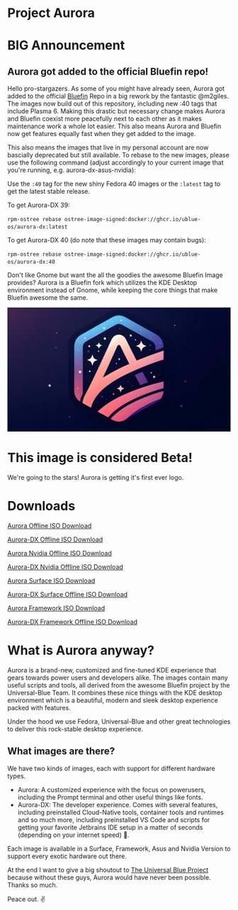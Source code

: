 # Project Aurora

# BIG Announcement

## Aurora got added to the official Bluefin repo!

Hello pro-stargazers. As some of you might have already seen, Aurora got added to the official [Bluefin](https://github.com/ublue-os/bluefin) Repo in a big rework by the fantastic @m2giles. The images now build out of this repository, including new :40 tags that include Plasma 6. Making this drastic but necessary change makes Aurora and Bluefin coexist more peacefully next to each other as it makes maintenance work a whole lot easier. This also means Aurora and Bluefin now get features equally fast when they get added to the image. 

This also means the images that live in my personal account are now bascially deprecated but still available. 
To rebase to the new images, please use the following command (adjust accordingly to your current image that you're running, e.g. aurora-dx-asus-nvidia): 

Use the `:40`  tag for the new shiny Fedora 40 images or the `:latest` tag to get the latest stable release.

To get Aurora-DX 39: 

`rpm-ostree rebase ostree-image-signed:docker://ghcr.io/ublue-os/aurora-dx:latest`

To get Aurora-DX 40 (do note that these images may contain bugs): 

`rpm-ostree rebase ostree-image-signed:docker://ghcr.io/ublue-os/aurora-dx:40`


Don't like Gnome but want the all the goodies the awesome Bluefin Image provides? Aurora is a Bluefin fork which utilizes the KDE Desktop environment instead of Gnome, while keeping the core things that make Bluefin awesome the same. 

![This is the Aurora Banner.](./banner.jpg)

# **This image is considered Beta!** 

We're going to the stars! Aurora is getting it's first ever logo.

# Downloads

[Aurora Offline ISO Download](https://dl.getaurora.dev/aurora-latest.iso)

[Aurora-DX Offline ISO Download](https://dl.getaurora.dev/aurora-dx-latest.iso)

[Aurora Nvidia Offline ISO Download](https://dl.getaurora.dev/aurora-nvidia-latest.iso)

[Aurora-DX Nvidia Offline ISO Download](https://dl.getaurora.dev/aurora-dx-nvidia-latest.iso)

[Aurora Surface ISO Download](https://dl.getaurora.dev/aurora-surface-latest.iso)

[Aurora-DX Surface Offline ISO Download](https://dl.getaurora.dev/aurora-dx-surface-latest.iso)

[Aurora Framework ISO Download](https://dl.getaurora.dev/aurora-framework-latest.iso)

[Aurora-DX Framework Offline ISO Download](https://dl.getaurora.dev/aurora-dx-framework-latest.iso)

# What is Aurora anyway?
Aurora is a brand-new, customized and fine-tuned KDE experience that gears towards power users and developers alike. The images contain many useful scripts and tools, all derived from the awesome Bluefin project by the Universal-Blue Team. It combines these nice things with the KDE desktop environment which is a beautiful, modern and sleek desktop experience packed with features. 

Under the hood we use Fedora, Universal-Blue and other great technologies to deliver this rock-stable desktop experience. 

## What images are there? 
We have two kinds of images, each with support for different hardware types. 

- Aurora: A customized experience with the focus on powerusers, including the Prompt terminal and other useful things like fonts. 
- Aurora-DX: The developer experience. Comes with several features, including preinstalled Cloud-Native tools, container tools and runtimes and so much more, including preinstalled VS Code and scripts for getting your favorite Jetbrains IDE setup in a matter of seconds (depending on your internet speed) 🫡.

Each image is available in a Surface, Framework, Asus and Nvidia Version to support every exotic hardware out there. 

At the end I want to give a big shoutout to [The Universal Blue Project](https://github.com/ublue-os) because without these guys, Aurora would have never been possible. Thanks so much. 

Peace out. ✌️
